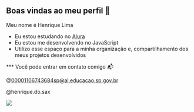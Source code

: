 ## Boas vindas ao meu perfil 💛 

Meu nome é Henrique Lima 

- Eu estou estudando no [Alura](https://www.alura.com.br)
- Eu estou me desenvolvendo no JavaScript 
- Utilizo esse espaço para a minha organização e, compartilhamento dos meus projetos desenvolvidos 

*** Você pode entrar em contato comigo 📬 

@00001106743684sp@al.educacao.sp.gov.br 

@henrique.do.sax 

![](https://media1.tenor.com/m/9GDtH6bknsIAAAAd/i-love-you-dog.gif)
